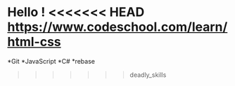 Hello !
<<<<<<< HEAD
https://www.codeschool.com/learn/html-css
=======

*Git
*JavaScript
*C#
*rebase
>>>>>>> deadly_skills

